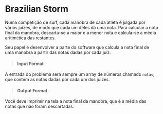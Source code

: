 # Brazilian Storm

Numa competição de surf, cada manobra de cada atleta é julgada por vários juízes, de modo que cada um deles dá uma nota. 
Para calcular a nota final da manobra, descarta-se a maior e a menor nota e calcula-se a média aritimética das restantes.

Seu papel é desenvolver a parte do software que calcula a nota final de uma manobra a partir das notas dadas por cada juíz.

>#### Input Format
A entrada do problema será sempre um array de números chamado `notas`, que contém as notas dadas por cada um dos juízes.

>#### Output Format
Você deve imprimir na tela a nota final da manobra, que é a média das notas que não foram descartadas.